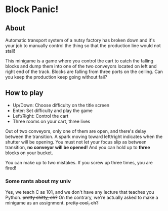 # Block Panic!

## About

Automatic transport system of a nutsy factory has broken down and it's your job to
manually control the thing so that the production line would not stall!

This minigame is a game where you control the cart to catch the falling blocks and
dump them into one of the two conveyors located on left and right end of the track.
Blocks are falling from three ports on the ceiling. Can you keep the production keep
going without fail?


## How to play

- Up/Down: Choose difficulty on the title screen
- Enter: Set difficulty and play the game
- Left/Right: Control the cart
- Three rooms on your cart, three lives

Out of two conveyors, only one of them are open, and there's delay between the transition.
A spark moving toward left/right indicates when the shutter will be opening. You must not
let your focus slip as between transition, __no conveyor will be opened!__ And you can hold
up to __three__ blocks on your bucket.

You can make up to two mistakes. If you screw up three times, you are fired!

### Some rants about my univ

Yes, we teach C as 101, and we don't have any lecture that teaches you Python. ~~pretty shitty, eh?~~
On the contrary, we're actually asked to make a minigame as an assignment. ~~pretty cool, eh?~~
